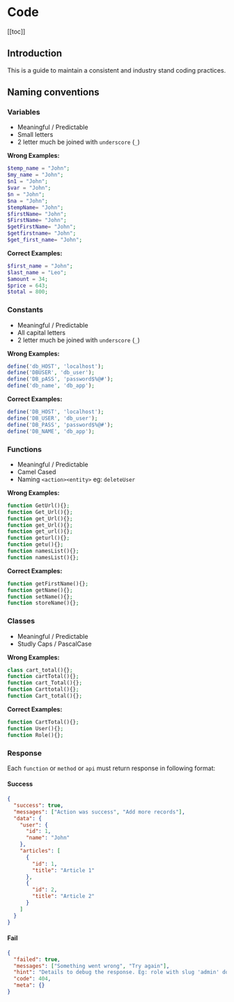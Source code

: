 # Code

[[toc]]

## Introduction

This is a guide to maintain a consistent and industry stand coding practices.

## Naming conventions

### Variables

- Meaningful / Predictable
- Small letters
- 2 letter much be joined with `underscore` (`_`)

**Wrong Examples:**

```php
$temp_name = "John";
$my_name = "John";
$n1 = "John";
$var = "John";
$n = "John";
$na = "John";
$tempName= "John";
$firstName= "John";
$FirstName= "John";
$getFirstName= "John";
$getfirstname= "John";
$get_first_name= "John";
```

**Correct Examples:**
```php
$first_name = "John";
$last_name = "Leo";
$amount = 34;
$price = 643;
$total = 800;
```

### Constants

- Meaningful / Predictable
- All capital letters
- 2 letter much be joined with `underscore` (`_`)

**Wrong Examples:**

```php
define('db_HOST', 'localhost'); 
define('DBUSER', 'db_user'); 
define('DB_pASS', 'password$%@#');
define('db_name', 'db_app');
```

**Correct Examples:**
```php
define('DB_HOST', 'localhost'); 
define('DB_USER', 'db_user'); 
define('DB_PASS', 'password$%@#');
define('DB_NAME', 'db_app');
```

### Functions

- Meaningful / Predictable
- Camel Cased
- Naming `<action><entity>` eg: `deleteUser`

**Wrong Examples:**

```php
function GetUrl(){};
function Get_Url(){};
function get_Url(){};
function get_Url(){};
function get_url(){};
function geturl(){};
function getu(){};
function namesList(){};
function namesList(){};
```

**Correct Examples:**
```php
function getFirstName(){};
function getName(){};
function setName(){};
function storeName(){};
```


### Classes

- Meaningful / Predictable
- Studly Caps / PascalCase

**Wrong Examples:**

```php
class cart_total(){};
function cartTotal(){};
function cart_Total(){};
function Carttotal(){};
function Cart_total(){};
```

**Correct Examples:**
```php
function CartTotal(){};
function User(){};
function Role(){};
```

### Response

Each `function` or `method` or `api` must return response in following format:

#### Success

```json
{
  "success": true,
  "messages": ["Action was success", "Add more records"],
  "data": {
    "user": {
      "id": 1,
      "name": "John"
    },
    "articles": [
      {
        "id": 1,
        "title": "Article 1"
      },
      {
        "id": 2,
        "title": "Article 2"
      }
    ]
  }
}
```

#### Fail
```json
{
  "failed": true,
  "messages": ["Something went wrong", "Try again"],
  "hint": "Details to debug the response. Eg: role with slug 'admin' does note exist ",
  "code": 404,
  "meta": {}
}
```
